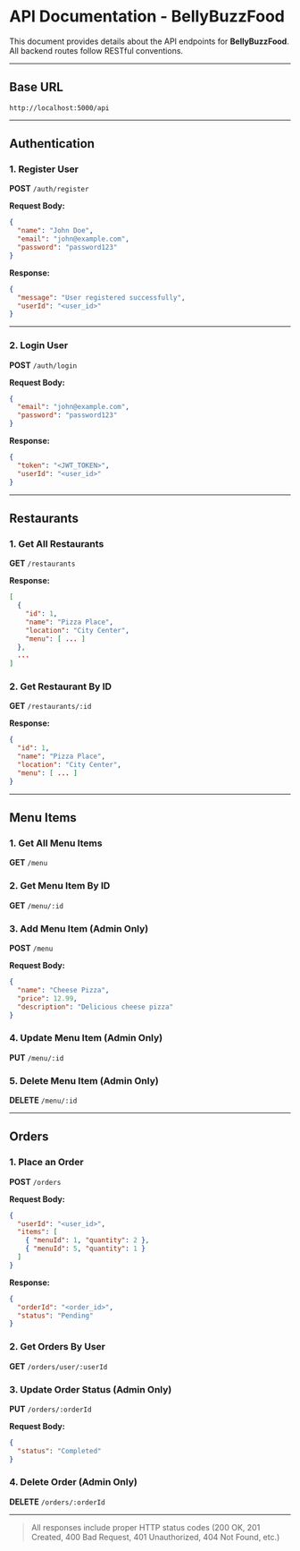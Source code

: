 # API Documentation - BellyBuzzFood

This document provides details about the API endpoints for **BellyBuzzFood**. All backend routes follow RESTful conventions.

---

## Base URL
```
http://localhost:5000/api
```

---

## Authentication

### 1. Register User
**POST** `/auth/register`

**Request Body:**
```json
{
  "name": "John Doe",
  "email": "john@example.com",
  "password": "password123"
}
```

**Response:**
```json
{
  "message": "User registered successfully",
  "userId": "<user_id>"
}
```

---

### 2. Login User
**POST** `/auth/login`

**Request Body:**
```json
{
  "email": "john@example.com",
  "password": "password123"
}
```

**Response:**
```json
{
  "token": "<JWT_TOKEN>",
  "userId": "<user_id>"
}
```

---

## Restaurants

### 1. Get All Restaurants
**GET** `/restaurants`

**Response:**
```json
[
  {
    "id": 1,
    "name": "Pizza Place",
    "location": "City Center",
    "menu": [ ... ]
  },
  ...
]
```

### 2. Get Restaurant By ID
**GET** `/restaurants/:id`

**Response:**
```json
{
  "id": 1,
  "name": "Pizza Place",
  "location": "City Center",
  "menu": [ ... ]
}
```

---

## Menu Items

### 1. Get All Menu Items
**GET** `/menu`

### 2. Get Menu Item By ID
**GET** `/menu/:id`

### 3. Add Menu Item (Admin Only)
**POST** `/menu`

**Request Body:**
```json
{
  "name": "Cheese Pizza",
  "price": 12.99,
  "description": "Delicious cheese pizza"
}
```

### 4. Update Menu Item (Admin Only)
**PUT** `/menu/:id`

### 5. Delete Menu Item (Admin Only)
**DELETE** `/menu/:id`

---

## Orders

### 1. Place an Order
**POST** `/orders`

**Request Body:**
```json
{
  "userId": "<user_id>",
  "items": [
    { "menuId": 1, "quantity": 2 },
    { "menuId": 5, "quantity": 1 }
  ]
}
```

**Response:**
```json
{
  "orderId": "<order_id>",
  "status": "Pending"
}
```

### 2. Get Orders By User
**GET** `/orders/user/:userId`

### 3. Update Order Status (Admin Only)
**PUT** `/orders/:orderId`

**Request Body:**
```json
{
  "status": "Completed"
}
```

### 4. Delete Order (Admin Only)
**DELETE** `/orders/:orderId`

---

> All responses include proper HTTP status codes (200 OK, 201 Created, 400 Bad Request, 401 Unauthorized, 404 Not Found, etc.)